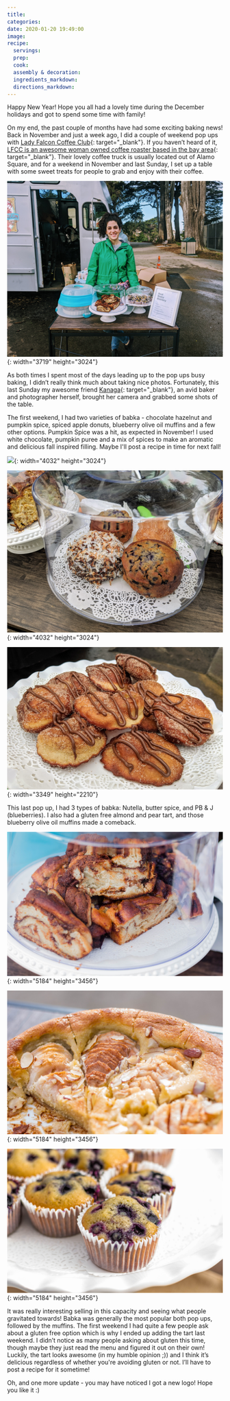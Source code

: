 ```yaml
---
title:
categories:
date: 2020-01-20 19:49:00
image:
recipe:
  servings:
  prep:
  cook:
  assembly & decoration:
  ingredients_markdown:
  directions_markdown:
---
```


Happy New Year\! Hope you all had a lovely time during the December holidays and got to spend some time with family\!

On my end, the past couple of months have had some exciting baking news\! Back in November and just a week ago, I did a couple of weekend pop ups with [Lady Falcon Coffee Club](https://www.ladyfalconcoffeeclub.com/){: target="_blank"}. If you haven’t heard of it, [LFCC is an awesome woman owned coffee roaster based in the bay area](https://sf.eater.com/2017/8/11/16128402/lady-falcon-coffee-club-truck-san-francisco){: target="_blank"}. Their lovely coffee truck is usually located out of Alamo Square, and for a weekend in November and last Sunday, I set up a table with some sweet treats for people to grab and enjoy with their coffee.&nbsp;

![](/uploads/img-20200112-101431.jpg){: width="3719" height="3024"}

As both times I spent most of the days leading up to the pop ups busy baking, I didn’t really think much about taking nice photos. Fortunately, this last Sunday my awesome friend [Kanaga](https://www.instagram.com/happybubbles005/){: target="_blank"}, an avid baker and photographer herself, brought her camera and grabbed some shots of the table.

The first weekend, I had two varieties of babka - chocolate hazelnut and pumpkin spice, spiced apple donuts, blueberry olive oil muffins and a few other options. Pumpkin Spice was a hit, as expected in November\! I used white chocolate, pumpkin puree and a mix of spices to make an aromatic and delicious fall inspired filling. Maybe I'll post a recipe in time for next fall\!

![](/uploads/img-20191116-101550.jpg){: width="4032" height="3024"}

![](/uploads/img-20191116-101556.jpg){: width="4032" height="3024"}

![](/uploads/img-20191116-101558.jpg){: width="3349" height="2210"}

This last pop up, I had 3 types of babka: Nutella, butter spice, and PB & J (blueberries). I also had a gluten free almond and pear tart, and those blueberry olive oil muffins made a comeback.

![](/uploads/img-3422.jpg){: width="5184" height="3456"}

![](/uploads/img-3440.jpg){: width="5184" height="3456"}

![](/uploads/img-3447.jpg){: width="5184" height="3456"}

It was really interesting selling in this capacity and seeing what people gravitated towards\! Babka was generally the most popular both pop ups, followed by the muffins. The first weekend I had quite a few people ask about a gluten free option which is why I ended up adding the tart last weekend. I didn’t notice as many people asking about gluten this time, though maybe they just read the menu and figured it out on their own\! Luckily, the tart looks awesome (in my humble opinion ;)) and I think it’s delicious regardless of whether you're avoiding gluten or not. I’ll have to post a recipe for it sometime\!

Oh, and one more update - you may have noticed I got a new logo\! Hope you like it :)&nbsp;